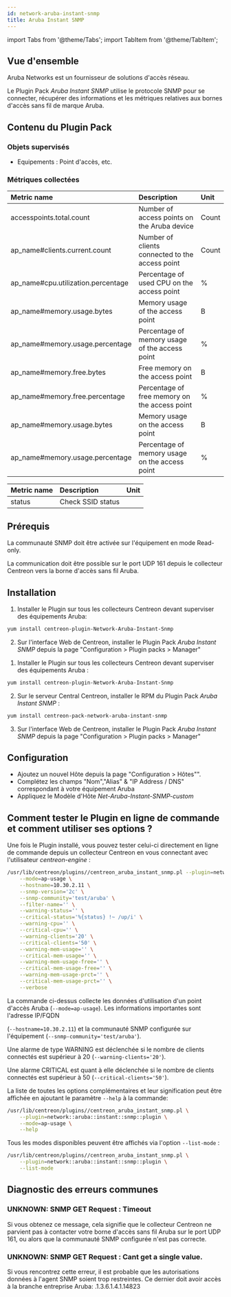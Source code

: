 ```yaml
---
id: network-aruba-instant-snmp
title: Aruba Instant SNMP
---
```

import Tabs from '@theme/Tabs';
import TabItem from '@theme/TabItem';


## Vue d'ensemble

Aruba Networks est un fournisseur de solutions d'accès réseau.

Le Plugin Pack *Aruba Instant SNMP* utilise le protocole SNMP pour se connecter, récupérer des informations et les métriques relatives aux bornes d'accès sans fil de marque Aruba.

## Contenu du Plugin Pack

### Objets supervisés

* Equipements : Point d'accès, etc.

### Métriques collectées

<Tabs groupId="sync">
<TabItem value="Session-Usage" label="Session-Usage">

| Metric name                         | Description                                      | Unit   |
| :---------------------------------- | :----------------------------------------------- | :----- |
| accesspoints.total.count            | Number of access points on the Aruba device      | Count  |
| ap_name#clients.current.count       | Number of clients connected to the access point  | Count  |
| ap_name#cpu.utilization.percentage  | Percentage of used CPU on the access point       |   %    |
| ap_name#memory.usage.bytes          | Memory usage of the access point                 |   B    |
| ap_name#memory.usage.percentage     | Percentage of memory usage of the access point   |   %    |
| ap_name#memory.free.bytes           | Free memory on the access point                  |   B    |
| ap_name#memory.free.percentage      | Percentage of free memory on the access point    |   %    |
| ap_name#memory.usage.bytes          | Memory usage on the access point                 |   B    |
| ap_name#memory.usage.percentage     | Percentage of memory usage on the access point   |   %    |

</TabItem>
<TabItem value="SSID-Status" label="SSID-Status">

| Metric name | Description                                | Unit |
| :---------- | :----------------------------------------- | :--- |
| status      | Check SSID status                          |      |

</TabItem>
</Tabs>


## Prérequis

La communauté SNMP doit être activée sur l'équipement en mode Read-only.

La communication doit être possible sur le port UDP 161 depuis le collecteur Centreon vers la borne d'accès sans fil Aruba.

## Installation

<Tabs groupId="sync">
<TabItem value="Online IMP Licence & IT-100 Editions" label="Online IMP Licence & IT-100 Editions">

1. Installer le Plugin sur tous les collecteurs Centreon devant superviser des équipements Aruba:

```bash
yum install centreon-plugin-Network-Aruba-Instant-Snmp
```

2. Sur l'interface Web de Centreon, installer le Plugin Pack *Aruba Instant SNMP* depuis la page "Configuration > Plugin packs > Manager"

</TabItem>
<TabItem value="Offline IMP License" label="Offline IMP License">

1. Installer le Plugin sur tous les collecteurs Centreon devant superviser des équipements Aruba :

```bash
yum install centreon-plugin-Network-Aruba-Instant-Snmp
```

2. Sur le serveur Central Centreon, installer le RPM du Plugin Pack *Aruba Instant SNMP* :

```bash
yum install centreon-pack-network-aruba-instant-snmp
```

3. Sur l'interface Web de Centreon, installer le Plugin Pack *Aruba Instant SNMP* depuis la page "Configuration > Plugin packs > Manager"

</TabItem>
</Tabs>

## Configuration

* Ajoutez un nouvel Hôte depuis la page "Configuration > Hôtes"".
* Complétez les champs "Nom","Alias" & "IP Address / DNS" correspondant à votre équipement Aruba
* Appliquez le Modèle d'Hôte *Net-Aruba-Instant-SNMP-custom*

## Comment tester le Plugin en ligne de commande et comment utiliser ses options ?

Une fois le Plugin installé, vous pouvez tester celui-ci directement en ligne
de commande depuis un collecteur Centreon en vous connectant avec l'utilisateur
*centreon-engine* :

```bash
/usr/lib/centreon/plugins//centreon_aruba_instant_snmp.pl --plugin=network::aruba::instant::snmp::plugin \
	--mode=ap-usage \
	--hostname=10.30.2.11 \
	--snmp-version='2c' \
	--snmp-community='test/aruba' \
	--filter-name='' \
	--warning-status='' \
	--critical-status='%{status} !~ /up/i' \
	--warning-cpu='' \
	--critical-cpu='' \
	--warning-clients='20' \
	--critical-clients='50' \
	--warning-mem-usage='' \
	--critical-mem-usage='' \
	--warning-mem-usage-free='' \
	--critical-mem-usage-free='' \
	--warning-mem-usage-prct='' \
	--critical-mem-usage-prct='' \
	--verbose

```

La commande ci-dessus collecte les données d'utilisation d'un point d'accès Aruba (``` --mode=ap-usage ```). Les informations importantes sont l'adresse IP/FQDN 

(``` --hostname=10.30.2.11 ```) et la communauté SNMP configurée sur l'équipement (``` --snmp-community='test/aruba' ```).

Une alarme de type WARNING est déclenchée si le nombre de clients connectés est supérieur à 20 (``` --warning-clients='20' ```).

Une alarme CRITICAL est quant à elle déclenchée si le nombre de clients connectés est supérieur à 50 (``` --critical-clients='50' ```).

La liste de toutes les options complémentaires et leur signification peut être affichée en ajoutant le paramètre ``` --help ``` à la commande:

```bash
/usr/lib/centreon/plugins//centreon_aruba_instant_snmp.pl \
	--plugin=network::aruba::instant::snmp::plugin \
	--mode=ap-usage \
	--help
```

Tous les modes disponibles peuvent être affichés via l'option ``` --list-mode ``` :

```bash
/usr/lib/centreon/plugins//centreon_aruba_instant_snmp.pl \
	--plugin=network::aruba::instant::snmp::plugin \
	--list-mode
```

## Diagnostic des erreurs communes

### UNKNOWN: SNMP GET Request : Timeout

Si vous obtenez ce message, cela signifie que le collecteur Centreon ne parvient pas à contacter votre borne d'accès sans fil Aruba sur le port UDP 161, ou alors que la communauté SNMP configurée n'est pas correcte.

### UNKNOWN: SNMP GET Request : Cant get a single value.

Si vous rencontrez cette erreur, il est probable que les autorisations données à l'agent SNMP soient trop restreintes. Ce dernier doit avoir accès à la branche entreprise Aruba: .1.3.6.1.4.1.14823
